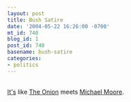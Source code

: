 ```yaml
---
layout: post
title: Bush Satire
date: '2004-05-22 16:26:00 -0700'
mt_id: 740
blog_id: 1
post_id: 740
basename: bush-satire
categories:
- politics
---
```

<br /><a href="http://www.georgewbush.org/">It's</a> like <a href="http://www.theonion.com/">The Onion</a> meets <a href="http://www.michaelmoore.com/">Michael Moore</a>.<br /><br /><br />
